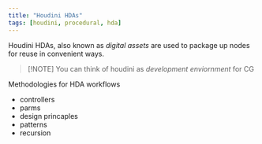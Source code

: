 ```yaml
---
title: "Houdini HDAs"
tags: [houdini, procedural, hda]
---
```


Houdini HDAs, also known as *digital assets* are used to package up nodes for reuse in convenient ways.

>[!NOTE] You can think of houdini as *development enviornment* for CG

Methodologies for HDA workflows

- controllers
- parms
- design princaples
- patterns
- recursion


